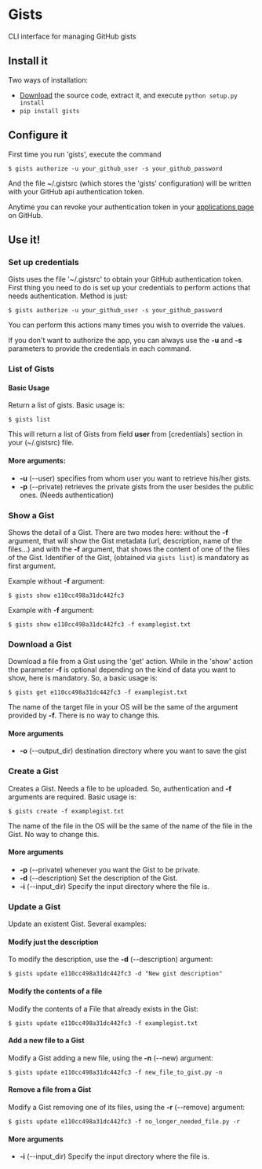 Gists
=====

CLI interface for managing GitHub gists

Install it
----------

Two ways of installation:

* [Download](https://github.com/jdevesa/gists/zipball/master) the source code, extract it, and execute `python setup.py install`
* `pip install gists`

Configure it
------------

First time you run 'gists', execute the command

<!-- language: bash -->

    $ gists authorize -u your_github_user -s your_github_password


And the file ~/.gistsrc (which stores the 'gists' configuration) will be written
with your GitHub api authentication token.

Anytime you can revoke your authentication token in your [applications page](https://github.com/settings/applications) on GitHub.

Use it!
-------

### Set up credentials ###

Gists uses the file '~/.gistsrc' to obtain your GitHub authentication token. First thing you need to do is set up your
credentials to perform actions that needs authentication. Method is just:

<!-- language: bash -->

    $ gists authorize -u your_github_user -s your_github_password

<!-- language: lang-none -->

You can perform this actions many times you wish to override the values.

If you don't want to authorize the app, you can always use the **-u** and **-s** parameters to provide the
credentials in each command.


### List of Gists ###

#### Basic Usage ####

Return a list of gists. Basic usage is:

<!-- language: bash -->

    $ gists list

<!-- language: lang-none -->

This will return a list of Gists from field __user__ from [credentials] section in your (~/.gistsrc) file. 

#### More arguments: ####

* __-u__ (--user) specifies from whom user you want to retrieve his/her gists.
* __-p__ (--private) retrieves the private gists from the user besides the public ones. (Needs authentication)


### Show a Gist ###


Shows the detail of a Gist. There are two modes here: without the __-f__ argument, that will show the Gist metadata (url, description, name of the files...) and with the __-f__ argument, that shows the content of one of the files of the Gist. Identifier of the Gist, (obtained via `gists list`) is mandatory as first argument.

Example without __-f__ argument:

<!-- language:bash -->

    $ gists show e110cc498a31dc442fc3

<!-- language: lang-none -->

Example with __-f__ argument:

<!-- language: bash -->

    $ gists show e110cc498a31dc442fc3 -f examplegist.txt

<!-- language: lang-none -->


### Download a Gist ###

Download a file from a Gist using the 'get' action. While in the 'show' action the parameter __-f__ is optional depending on the kind of data you want to show, here is mandatory. So, a basic usage is:

<!-- language: bash -->

    $ gists get e110cc498a31dc442fc3 -f examplegist.txt

<!-- language: lang-none -->

The name of the target file in your OS will be the same of the argument provided by __-f__. There is no way to change this.

#### More arguments ####

* __-o__ (--output\_dir) destination directory where you want to save the gist


### Create a Gist ###

Creates a Gist. Needs a file to be uploaded. So, authentication and __-f__ arguments are required. Basic usage is:

<!-- language: bash -->

    $ gists create -f examplegist.txt

<!-- language: lang-none -->

The name of the file in the OS will be the same of the name of the file in the Gist. No way to change this.

#### More arguments ####

* __-p__ (--private) whenever you want the Gist to be private.
* __-d__ (--description) Set the description of the Gist.
* __-i__ (--input\_dir) Specify the input directory where the file is.


### Update a Gist ###

Update an existent Gist. Several examples:

#### Modify just the description ####

To modify the description, use the __-d__ (--description) argument:

<!-- language: bash -->

    $ gists update e110cc498a31dc442fc3 -d "New gist description"

<!-- language: lang-none -->

#### Modify the contents of a file ####

Modify the contents of a File that already exists in the Gist:

<!-- language: bash -->

    $ gists update e110cc498a31dc442fc3 -f examplegist.txt

<!-- language: lang-none -->

#### Add a new file to a Gist ####

Modify a Gist adding a new file, using the __-n__ (--new) argument:

<!-- language: bash -->

    $ gists update e110cc498a31dc442fc3 -f new_file_to_gist.py -n

<!-- language: lang-none -->

#### Remove a file from a Gist ####

Modify a Gist removing one of its files, using the __-r__ (--remove) argument:

<!-- language: bash -->

    $ gists update e110cc498a31dc442fc3 -f no_longer_needed_file.py -r

<!-- language: lang-none -->

#### More arguments ####

* __-i__ (--input\_dir) Specify the input directory where the file is.
